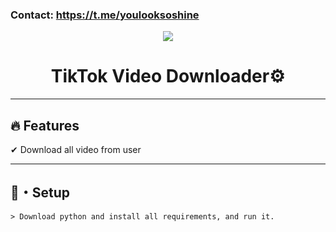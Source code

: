 ﻿### Contact: https://t.me/youlooksoshine

<p align="center"> 
  <kbd>
<img src="https://cdn.discordapp.com/attachments/979841729538687017/980559718730833950/tiktok-loddgo-3.png"></img>
  </kbd>
</p>

<h1 align="center">
  TikTok Video Downloader⚙
</h1>

---

## :fire: Features

✔ Download all video from user

---

## 🚀・Setup

```sh-session
> Download python and install all requirements, and run it.
```
